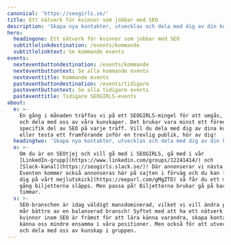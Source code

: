 ```yaml
---
canonical: 'https://seogirls.se/'
title: Ett nätverk för kvinnor som jobbar med SEO
description: 'Skapa nya kontakter, utvecklas och dela med dig av din kunskap.'
hero:
  headingone: Ett nätverk för kvinnor som jobbar med SEO
  subtitlelinkdestination: /events/kommande
  subtitlelinktext: Se kommande events
events:
  nexteventbuttondestination: /events/kommande
  nexteventbuttontext: Se alla kommande events
  nexteventtitle: Kommande events
  pasteventbuttondestination: /events/tidigare
  pasteventbuttontext: Se alla tidigare events
  pasteventtitle: Tidigare SEOGIRLS-events
about:
  e: >-
    En gång i månaden träffas vi på ett SEOGIRLS-mingel för att umgås, nätverka
    och dela med oss av våra kunskaper. Det brukar vara minst ett föredrag om en
    specifik del av SEO på varje träff. Vill du dela med dig av dina kunskaper
    eller testa ett framförande inför en trevlig publik, hör av dig!
  headingtwo: 'Skapa nya kontakter, utvecklas och dela med dig av din kunskap'
  o: >-
    Om du är en SEOtjej och vill gå med i SEOGIRLS, gå med i vår
    [LinkedIn-grupp](https://www.linkedin.com/groups/12241414/) och
    [Slack-kanal](https://seogirls.slack.se/)! Där annonserar vi nästa event.
    Eventen kommer också annonseras här på sajten i förväg och du kan [signa upp
    dig på vårt mejlutskick](https://eepurl.com/gMgZTD) så får du ett mejl nästa
    gång biljetterna släpps. Men passa på! Biljetterna brukar gå på bara några
    timmar.
  s: >-
    SEO-branschen är idag väldigt mansdominerad, vilket vi vill ändra på. Alla
    mår bättre av en balanserad bransch! Syftet med att ha ett nätverk för bara
    kvinnor inom SEO är främst för att lära känna varandra, skapa kontakter och
    känna oss mindre ensamma i våra positioner. Men också för att utveckla oss
    och dela med oss av kunskap i gruppen.
---
```


